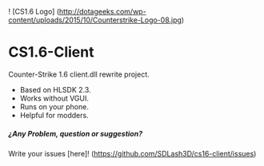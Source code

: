 ! [CS1.6 Logo] (http://dotageeks.com/wp-content/uploads/2015/10/Counterstrike-Logo-08.jpg)
# CS1.6-Client

Counter-Strike 1.6 client.dll rewrite project.

* Based on HLSDK 2.3. 
* Works without VGUI.
* Runs on your phone.
* Helpful for modders.

##### ¿Any Problem, question or suggestion?
 Write your issues [here]! (https://github.com/SDLash3D/cs16-client/issues)

